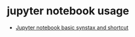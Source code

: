 # jupyter notebook usage

- [Jupyter notebook basic synstax and shortcut](https://jupyter-notebook.readthedocs.io/en/stable/examples/Notebook/Notebook%20Basics.html)